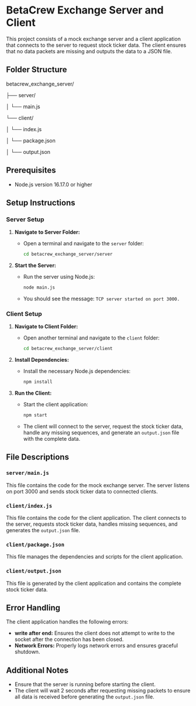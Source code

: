 # BetaCrew Exchange Server and Client

This project consists of a mock exchange server and a client application that connects to the server to request stock ticker data. The client ensures that no data packets are missing and outputs the data to a JSON file.

## Folder Structure

betacrew_exchange_server/

├── server/

│ └── main.js

└── client/

│ └── index.js

│ └── package.json

│ └── output.json

## Prerequisites

- Node.js version 16.17.0 or higher

## Setup Instructions

### Server Setup

1. **Navigate to Server Folder:**
   - Open a terminal and navigate to the `server` folder:
     ```sh
     cd betacrew_exchange_server/server
     ```

2. **Start the Server:**
   - Run the server using Node.js:
     ```sh
     node main.js
     ```

   - You should see the message: `TCP server started on port 3000.`

### Client Setup

1. **Navigate to Client Folder:**
   - Open another terminal and navigate to the `client` folder:
     ```sh
     cd betacrew_exchange_server/client
     ```

2. **Install Dependencies:**
   - Install the necessary Node.js dependencies:
     ```sh
     npm install
     ```

3. **Run the Client:**
   - Start the client application:
     ```sh
     npm start
     ```

   - The client will connect to the server, request the stock ticker data, handle any missing sequences, and generate an `output.json` file with the complete data.

## File Descriptions

### `server/main.js`

This file contains the code for the mock exchange server. The server listens on port 3000 and sends stock ticker data to connected clients.

### `client/index.js`

This file contains the code for the client application. The client connects to the server, requests stock ticker data, handles missing sequences, and generates the `output.json` file.

### `client/package.json`

This file manages the dependencies and scripts for the client application.

### `client/output.json`

This file is generated by the client application and contains the complete stock ticker data.

## Error Handling

The client application handles the following errors:
- **write after end:** Ensures the client does not attempt to write to the socket after the connection has been closed.
- **Network Errors:** Properly logs network errors and ensures graceful shutdown.

## Additional Notes

- Ensure that the server is running before starting the client.
- The client will wait 2 seconds after requesting missing packets to ensure all data is received before generating the `output.json` file.




